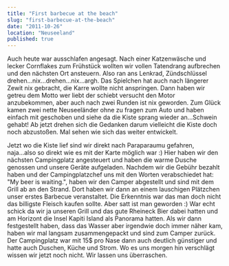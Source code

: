 ```yaml
---
title: "First barbecue at the beach"
slug: "first-barbecue-at-the-beach"
date: "2011-10-26"
location: "Neuseeland"
published: true
---
```


Auch heute war ausschlafen angesagt. Nach einer Katzenwäsche und lecker Cornflakes zum Frühstück wollten wir vollen Tatendrang aufbrechen und den nächsten Ort ansteuern. Also ran ans Lenkrad, Zündschlüssel drehen...nix...drehen...nix...argh. Das Spielchen hat auch nach längerer Zewit nix gebracht, die Karre wollte nicht anspringen. Dann haben wir getreu dem Motto wer liebt der schiebt versucht den Motor anzubekommen, aber auch nach zwei Runden ist nix geworden. Zum Glück kamen zwei nette Neuseeländer ohne zu fragen zum Auto und haben einfach mit geschoben und siehe da die Kiste sprang wieder an...Schwein gehabt! Ab jetzt drehen sich die Gedanken darum vielleicht die Kiste doch noch abzustoßen. Mal sehen wie sich das weiter entwickelt.

Jetzt wo die Kiste lief sind wir direkt nach Paraparaumu gefahren, naja...also so direkt wie es mit der Karte möglich war :) Hier haben wir den nächsten Campingplatz angesteuert und haben die warme Dusche genossen und unsere Geräte aufgeladen. Nachdem wir die Gebühr bezahlt haben und der Campingplatzchef uns mit den Worten verabschiedet hat: "My beer is waiting.", haben wir den Camper abgestellt und sind mit dem Grill ab an den Strand. Dort haben wir dann an einem lauschigen Plätzchen unser erstes Barbecue veranstaltet. Die Erkenntnis war das man doch nicht das billigste Fleisch kaufen sollte. Aber satt ist man geworden :) War echt schick da wir ja unseren Grill und das gute Rheineck Bier dabei hatten und am Horizont die Insel Kapiti Island als Panorama hatten. Als wir dann festgestellt haben, dass das Wasser aber irgendwie doch immer näher kam, haben wir mal langsam zusammengepackt und sind zum Camper zurück. Der Campingplatz war mit 15$ pro Nase dann auch deutlich günstiger und hatte auch Duschen, Küche und Strom. Wo es uns morgen hin verschlägt wissen wir jetzt noch nicht. Wir lassen uns überraschen.